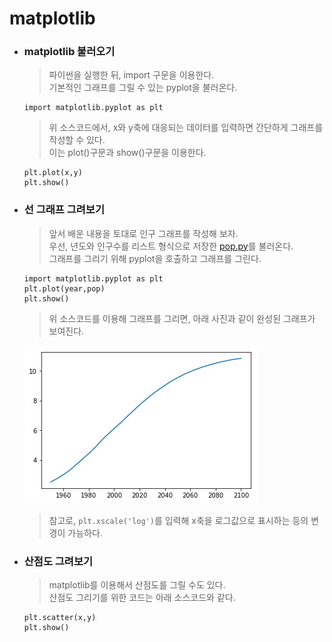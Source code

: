 # matplotlib

-   ### matplotlib 불러오기

    > 파이썬을 실행한 뒤, import 구문을 이용한다.<br>
    > 기본적인 그래프를 그릴 수 있는 pyplot을 불러온다.

    ```{.Python}
    import matplotlib.pyplot as plt
    ```

    > 위 소스코드에서, x와 y축에 대응되는 데이터를 입력하면 간단하게 그래프를 작성할 수 있다.<br>
    > 이는 plot()구문과 show()구문을 이용한다.

    ```{.python}
    plt.plot(x,y)
    plt.show()
    ```

-   ### 선 그래프 그려보기

      > 앞서 배운 내용을 토대로 인구 그래프를 작성해 보자.<br>
       우선, 년도와 인구수를 리스트 형식으로 저장한 <a href =
"https://github.com/boringariel/python/blob/master/lecture/소스코드/pop.py">
pop.py</a>를 불러온다.<br>       그래프를 그리기 위해 pyplot을 호출하고 그래프를 그린다.

      ```{.Python}
      import matplotlib.pyplot as plt
      plt.plot(year,pop)
      plt.show()
      ```

      >위 소스코드를 이용해 그래프를 그리면, 아래 사진과 같이 완성된 그래프가 보여진다.

      <img
src="https://github.com/boringariel/python/blob/master/lecture/image/pop.png">  

      >참고로, `plt.xscale('log')`를 입력해 x축을 로그값으로 표시하는 등의 변경이 가능하다.

-   ### 산점도 그려보기

      > matplotlib를 이용해서 산점도를 그릴 수도 있다.<br>
      산점도 그리기를 위한 코드는 아래 소스코드와 같다.

      ```{.python}
      plt.scatter(x,y)
      plt.show()
      ```
